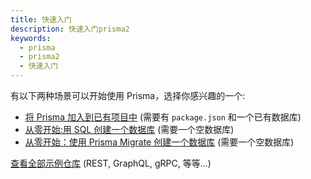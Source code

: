 ```yaml
---
title: 快速入门
description: 快速入门prisma2
keywords:
  - prisma
  - prisma2
  - 快速入门
---
```


有以下两种场景可以开始使用 Prisma，选择你感兴趣的一个:

- [将 Prisma 加入到已有项目中](./quickstart-existing-project.md) (需要有 `package.json` 和一个已有数据库)
- [从零开始:用 SQL 创建一个数据库](./start-from-scratch-with-empty-db/quickstart-sql.md) (需要一个空数据库)
- [从零开始：使用 Prisma Migrate 创建一个数据库](./start-from-scratch-with-empty-db/quickstart-prisma-migrate.md) (需要一个空数据库)

[查看全部示例仓库](https://github.com/prisma/prisma-examples/) (REST, GraphQL, gRPC, 等等...)
